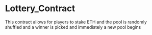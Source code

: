# Lottery_Contract
This contract allows for players to stake ETH and the pool is randomly shuffled and a winner is picked and immediately a new pool begins 
